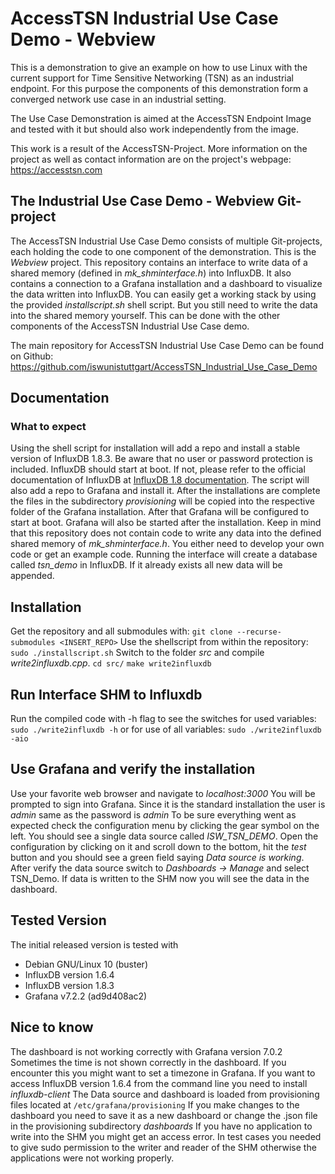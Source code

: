 # AccessTSN Industrial Use Case Demo - Webview
This is a demonstration to give an example on how to use Linux with the current support for Time Sensitive Networking (TSN) as an industrial endpoint. For this purpose the components of this demonstration form a converged network use case in an industrial setting. 

The Use Case Demonstration is aimed at the AccessTSN Endpoint Image and tested with it but should also work independently from the image.

This work is a result of the AccessTSN-Project. More information on the project as well as contact information are on the project's webpage: https://accesstsn.com

## The Industrial Use Case Demo - Webview Git-project

The AccessTSN Industrial Use Case Demo consists of multiple Git-projects, each holding the code to one component of the demonstration. This is the *Webview* project. This repository contains an interface to write data of a shared memory (defined in *mk_shminterface.h*) into InfluxDB. It also contains a connection to a Grafana installation and a dashboard to visualize the data written into InfluxDB. You can easily get a working stack by using the provided *installscript.sh* shell script. But you still need to write the data into the shared memory yourself. This can be done with the other components of the AccessTSN Industrial Use Case demo.

The main repository for AccessTSN Industrial Use Case Demo can be found on Github: https://github.com/iswunistuttgart/AccessTSN_Industrial_Use_Case_Demo

## Documentation 
### What to expect
Using the shell script for installation will add a repo and install a stable version of InfluxDB 1.8.3. Be aware that no user or password protection is included. InfluxDB should start at boot. If not, please refer to the official documentation of InfluxDB at [InfluxDB 1.8 documentation](https://docs.influxdata.com/influxdb/v1.8/). The script will also add a repo to Grafana and install it. After the installations are complete the files in the subdirectory _provisioning_ will be copied into the respective folder of the Grafana installation. After that Grafana will be configured to start at boot. Grafana will also be started after the installation.
Keep in mind that this repository does not contain code to write any data into the defined shared memory of *mk_shminterface.h*. You either need to develop your own code or get an example code.
Running the interface will create a database called _tsn_demo_ in InfluxDB. If it already exists all new data will be appended.

## Installation
Get the repository and all submodules with: 
`git clone --recurse-submodules <INSERT_REPO>`
Use the shellscript from within the repository:
`sudo ./installscript.sh`
Switch to the folder _src_ and compile _write2influxdb.cpp_.
`cd src/`
`make write2influxdb`

## Run Interface SHM to Influxdb
Run the compiled code with -h flag to see the switches for used variables:
`sudo ./write2influxdb -h`
or for use of all variables:
`sudo ./write2influxdb -aio`

## Use Grafana and verify the installation
Use your favorite web browser and navigate to _localhost:3000_
You will be prompted to sign into Grafana. Since it is the standard installation the user is _admin_ same as the password is _admin_
To be sure everything went as expected check the configuration menu by clicking the gear symbol on the left. You should see a single data source called _ISW_TSN_DEMO_. Open the configuration by clicking on it and scroll down to the bottom, hit the _test_ button and you should see a green field saying _Data source is working_. After verify the data source switch to _Dashboards -> Manage_ and select TSN_Demo. If data is written to the SHM now you will see the data in the dashboard.

## Tested Version
The initial released version is tested with 
- Debian GNU/Linux 10 (buster)
- InfluxDB version 1.6.4
- InfluxDB version 1.8.3
- Grafana v7.2.2 (ad9d408ac2)


## Nice to know
The dashboard is not working correctly with Grafana version 7.0.2
Sometimes the time is not shown correctly in the dashboard. If you encounter this you might want to set a timezone in Grafana.
If you want to access InfluxDB version 1.6.4 from the command line you need to install _influxdb-client_ 
The Data source and dashboard is loaded from provisioning files located at 
`/etc/grafana/provisioning`
If you make changes to the dashboard you need to save it as a new dashboard or change the .json file in the provisioning subdirectory _dashboards_
If you have no application to write into the SHM you might get an access error.
In test cases you needed to give sudo permission to the writer and reader of the SHM otherwise the applications were not working properly.